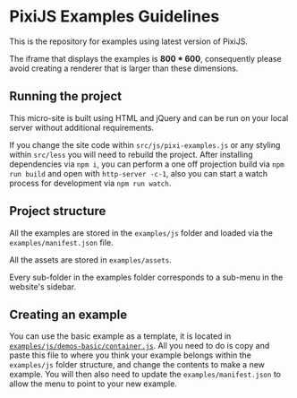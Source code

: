 # PixiJS Examples Guidelines

This is the repository for examples using latest version of PixiJS.

The iframe that displays the examples is **800 * 600**, consequently please avoid creating a renderer that is larger than these dimensions.

## Running the project

This micro-site is built using HTML and jQuery and can be run on your local server without additional requirements.

If you change the site code within `src/js/pixi-examples.js` or any styling within `src/less` you will need to rebuild the project.
After installing dependencies via `npm i`, you can perform a one off projection build via `npm run build` and open with `http-server -c-1`, also you can start a watch process for development via `npm run watch`.

## Project structure

All the examples are stored in the `examples/js` folder and loaded via the ` examples/manifest.json` file.

All the assets are stored in `examples/assets`.

Every sub-folder in the examples folder corresponds to a sub-menu in the website's sidebar.

## Creating an example

You can use the basic example as a template, it is located in [```examples/js/demos-basic/container.js```](examples/js/demos-basic/container.js).
All you need to do is copy and paste this file to where you think your example belongs within the `examples/js` folder structure, and change the contents to make a new example. You will then also need to update the `examples/manifest.json` to allow the menu to point to your new example.
